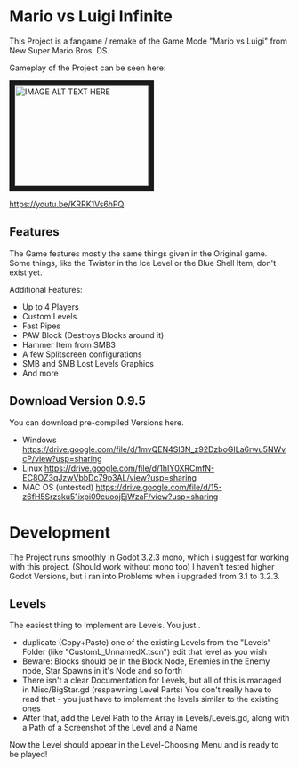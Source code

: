 # Mario vs Luigi Infinite

This Project is a fangame / remake of the Game Mode "Mario vs Luigi" from New Super Mario Bros. DS.

Gameplay of the Project can be seen here:

<a href="http://www.youtube.com/watch?feature=player_embedded&v=KRRK1Vs6hPQ
" target="_blank"><img src="http://img.youtube.com/vi/KRRK1Vs6hPQ/0.jpg" 
alt="IMAGE ALT TEXT HERE" width="240" height="180" border="10" /></a>

https://youtu.be/KRRK1Vs6hPQ 

## Features

The Game features mostly the same things given in the Original game.
Some things, like the Twister in the Ice Level or the Blue Shell Item, don't exist yet.

Additional Features:
* Up to 4 Players
* Custom Levels
* Fast Pipes
* PAW Block (Destroys Blocks around it)
* Hammer Item from SMB3
* A few Splitscreen configurations
* SMB and SMB Lost Levels Graphics
* And more

## Download Version 0.9.5

You can download pre-compiled Versions here.
* Windows https://drive.google.com/file/d/1mvQEN4Sl3N_z92DzboGILa6rwu5NWvcP/view?usp=sharing
* Linux https://drive.google.com/file/d/1hIY0XRCmfN-EC8OZ3qJzwVbbDc79p3AL/view?usp=sharing
* MAC OS (untested) https://drive.google.com/file/d/15-z6fH5Srzsku51ixpi09cuoojEjWzaF/view?usp=sharing

# Development

The Project runs smoothly in Godot 3.2.3 mono, which i suggest for working with this project. (Should work without mono too)
I haven't tested higher Godot Versions, but i ran into Problems when i upgraded from 3.1 to 3.2.3.

## Levels

The easiest thing to Implement are Levels.
You just..
* duplicate (Copy+Paste) one of the existing Levels from the "Levels" Folder (like "CustomL_UnnamedX.tscn") edit that level as you wish
* Beware: Blocks should be in the Block Node, Enemies in the Enemy node, Star Spawns in it's Node and so forth
* There isn't a clear Documentation for Levels, but all of this is managed in Misc/BigStar.gd (respawning Level Parts)
You don't really have to read that - you just have to implement the levels similar to the existing ones
* After that, add the Level Path to the Array in Levels/Levels.gd, along with a Path of a Screenshot of the Level and a Name

Now the Level should appear in the Level-Choosing Menu and is ready to be played!
